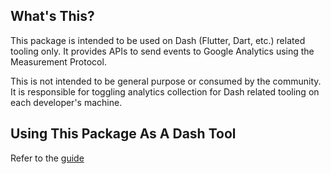 ## What's This?

This package is intended to be used on Dash (Flutter, Dart, etc.) related tooling only.
It provides APIs to send events to Google Analytics using the Measurement Protocol.

This is not intended to be general purpose or consumed by the community. It is responsible for toggling analytics collection for Dash related tooling on each developer's machine.

## Using This Package As A Dash Tool

Refer to the [guide](USAGE_GUIDE.md)